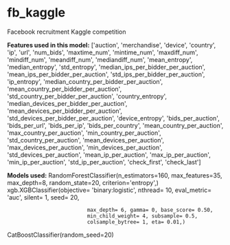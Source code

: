 # fb_kaggle
Facebook recruitment Kaggle competition

**Features used in this model:**
['auction', 'merchandise', 'device', 'country', 'ip', 'url', 'num_bids',
       'maxtime_num', 'mintime_num', 'maxdiff_num', 'mindiff_num',
       'meandiff_num', 'mediandiff_num', 'mean_entropy', 'median_entropy',
       'std_entropy', 'median_ips_per_bidder_per_auction',
       'mean_ips_per_bidder_per_auction', 'std_ips_per_bidder_per_auction',
       'ip_entropy', 'median_country_per_bidder_per_auction',
       'mean_country_per_bidder_per_auction',
       'std_country_per_bidder_per_auction', 'country_entropy',
       'median_devices_per_bidder_per_auction',
       'mean_devices_per_bidder_per_auction',
       'std_devices_per_bidder_per_auction', 'device_entropy',
       'bids_per_auction', 'bids_per_url', 'bids_per_ip', 'bids_per_country',
       'mean_country_per_auction', 'max_country_per_auction',
       'min_country_per_auction', 'std_country_per_auction',
       'mean_devices_per_auction', 'max_devices_per_auction',
       'min_devices_per_auction', 'std_devices_per_auction',
       'mean_ip_per_auction', 'max_ip_per_auction', 'min_ip_per_auction',
       'std_ip_per_auction', 'check_first', 'check_last']
      
**Models used:**
RandomForestClassifier(n_estimators=160, max_features=35,
                                   max_depth=8, random_state=20,
                                   criterion='entropy',)
xgb.XGBClassifier(objective= 'binary:logistic', nthread= 10,
                              eval_metric= 'auc', silent= 1, seed= 20,

                              max_depth= 6, gamma= 0, base_score= 0.50,
                              min_child_weight= 4, subsample= 0.5,
                              colsample_bytree= 1, eta= 0.01,)

CatBoostClassifier(random_seed=20)

       
       
